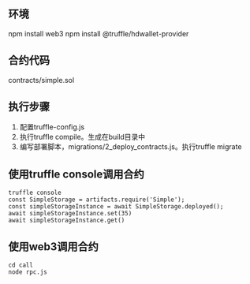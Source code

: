 ## 环境
npm install web3
npm install @truffle/hdwallet-provider

## 合约代码
contracts/simple.sol

## 执行步骤
1. 配置truffle-config.js
2. 执行truffle compile。生成在build目录中
3. 编写部署脚本，migrations/2_deploy_contracts.js。执行truffle migrate

## 使用truffle console调用合约
```
truffle console
const SimpleStorage = artifacts.require('Simple');
const simpleStorageInstance = await SimpleStorage.deployed();
await simpleStorageInstance.set(35)
await simpleStorageInstance.get()
```

## 使用web3调用合约
```
cd call
node rpc.js
```
